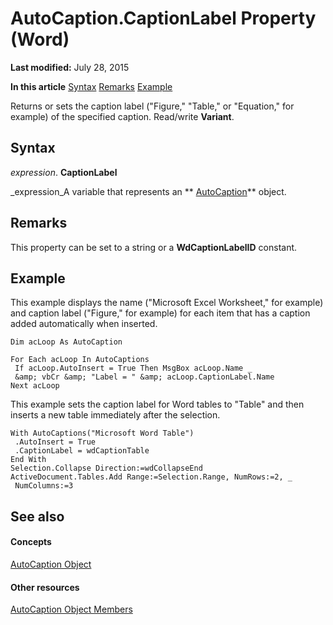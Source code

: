 
# AutoCaption.CaptionLabel Property (Word)

 **Last modified:** July 28, 2015

 **In this article**
 [Syntax](#sectionSection0)
 [Remarks](#sectionSection1)
 [Example](#sectionSection2)


Returns or sets the caption label ("Figure," "Table," or "Equation," for example) of the specified caption. Read/write  **Variant**.


## Syntax
<a name="sectionSection0"> </a>

 _expression_. **CaptionLabel**

 _expression_A variable that represents an  ** [AutoCaption](895b5181-d36f-7f63-572a-c2d37c878e17.md)** object.


## Remarks
<a name="sectionSection1"> </a>

This property can be set to a string or a  **WdCaptionLabelID** constant.


## Example
<a name="sectionSection2"> </a>

This example displays the name ("Microsoft Excel Worksheet," for example) and caption label ("Figure," for example) for each item that has a caption added automatically when inserted.


```
Dim acLoop As AutoCaption 
 
For Each acLoop In AutoCaptions 
 If acLoop.AutoInsert = True Then MsgBox acLoop.Name _ 
 &amp; vbCr &amp; "Label = " &amp; acLoop.CaptionLabel.Name 
Next acLoop
```

This example sets the caption label for Word tables to "Table" and then inserts a new table immediately after the selection.




```
With AutoCaptions("Microsoft Word Table") 
 .AutoInsert = True 
 .CaptionLabel = wdCaptionTable 
End With 
Selection.Collapse Direction:=wdCollapseEnd 
ActiveDocument.Tables.Add Range:=Selection.Range, NumRows:=2, _ 
 NumColumns:=3
```


## See also
<a name="sectionSection2"> </a>


#### Concepts


 [AutoCaption Object](895b5181-d36f-7f63-572a-c2d37c878e17.md)
#### Other resources


 [AutoCaption Object Members](48332cba-c2a5-a641-dc08-4cc2774ee5e6.md)
